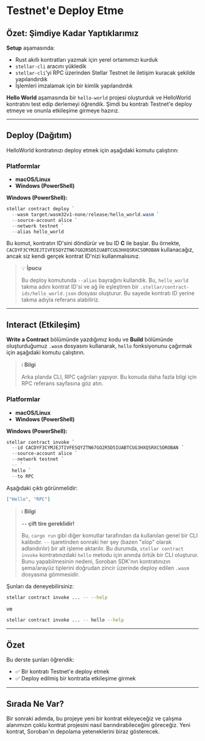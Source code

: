 # Testnet'e Deploy Etme

## Özet: Şimdiye Kadar Yaptıklarımız

**Setup** aşamasında:

- Rust akıllı kontratları yazmak için yerel ortamımızı kurduk
- `stellar-cli` aracını yükledik
- `stellar-cli`'yi RPC üzerinden Stellar Testnet ile iletişim kuracak şekilde yapılandırdık
- İşlemleri imzalamak için bir kimlik yapılandırdık

**Hello World** aşamasında bir `hello-world` projesi oluşturduk ve HelloWorld kontratını test edip derlemeyi öğrendik. Şimdi bu kontratı Testnet'e deploy etmeye ve onunla etkileşime girmeye hazırız.

---

## Deploy (Dağıtım)

HelloWorld kontratınızı deploy etmek için aşağıdaki komutu çalıştırın:

### Platformlar

- **macOS/Linux**
- **Windows (PowerShell)**

**Windows (PowerShell):**

```powershell
stellar contract deploy `
  --wasm target/wasm32v1-none/release/hello_world.wasm `
  --source-account alice `
  --network testnet `
  --alias hello_world
```

Bu komut, kontratın ID'sini döndürür ve bu ID **C** ile başlar. Bu örnekte, `CACDYF3CYMJEJTIVFESQYZTN67GO2R5D5IUABTCUG3HXQSRXCSOROBAN` kullanacağız, ancak siz kendi gerçek kontrat ID'nizi kullanmalısınız.

> 💡 **İpucu**
>
> Bu deploy komutunda `--alias` bayrağını kullandık. Bu, `hello_world` takma adını kontrat ID'si ve ağ ile eşleştiren bir `.stellar/contract-ids/hello_world.json` dosyası oluşturur. Bu sayede kontratı ID yerine takma adıyla referans alabiliriz.

---

## Interact (Etkileşim)

**Write a Contract** bölümünde yazdığımız kodu ve **Build** bölümünde oluşturduğumuz `.wasm` dosyasını kullanarak, `hello` fonksiyonunu çağırmak için aşağıdaki komutu çalıştırın.

> ℹ️ **Bilgi**
>
> Arka planda CLI, RPC çağrıları yapıyor. Bu konuda daha fazla bilgi için RPC referans sayfasına göz atın.

### Platformlar

- **macOS/Linux**
- **Windows (PowerShell)**

**Windows (PowerShell):**

```powershell
stellar contract invoke `
  --id CACDYF3CYMJEJTIVFESQYZTN67GO2R5D5IUABTCUG3HXQSRXCSOROBAN `
  --source-account alice `
  --network testnet `
  -- `
  hello `
  --to RPC
```

Aşağıdaki çıktı görünmelidir:

```json
["Hello", "RPC"]
```

> ℹ️ **Bilgi**
>
> **`--` çift tire gereklidir!**
>
> Bu, `cargo run` gibi diğer komutlar tarafından da kullanılan genel bir CLI kalıbıdır. `--` işaretinden sonraki her şey (bazen "slop" olarak adlandırılır) bir alt işleme aktarılır. Bu durumda, `stellar contract invoke` kontratınızdaki `hello` metodu için anında örtük bir CLI oluşturur. Bunu yapabilmesinin nedeni, Soroban SDK'nın kontratınızın şema/arayüz tiplerini doğrudan zincir üzerinde deploy edilen `.wasm` dosyasına gömmesidir.

Şunları da deneyebilirsiniz:

```bash
stellar contract invoke ... -- --help
```

ve

```bash
stellar contract invoke ... -- hello --help
```

---

## Özet

Bu derste şunları öğrendik:

- ✅ Bir kontratı Testnet'e deploy etmek
- ✅ Deploy edilmiş bir kontratla etkileşime girmek

---

## Sırada Ne Var?

Bir sonraki adımda, bu projeye yeni bir kontrat ekleyeceğiz ve çalışma alanımızın çoklu kontrat projesini nasıl barındırabileceğini göreceğiz. Yeni kontrat, Soroban'ın depolama yeteneklerini biraz gösterecek.